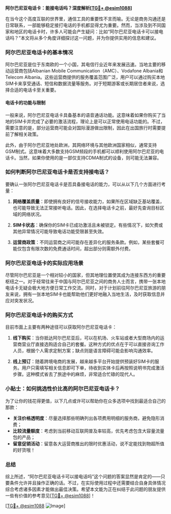 **阿尔巴尼亚电话卡：能接电话吗？深度解析[[TG💪+ @esim1088](https://t.me/s/esim1088)]**

在当今这个高度互联的世界里，通信工具的重要性不言而喻。无论是商务沟通还是日常联系，一部能够稳定接打电话的手机都显得尤为重要。然而，当涉及到不同国家和地区的电话卡时，许多人可能会产生疑问：比如“阿尔巴尼亚电话卡可以接电话吗？”本文将从多个角度详细探讨这一问题，并为你提供实用的信息和建议。

### 阿尔巴尼亚电话卡的基本情况

阿尔巴尼亚是位于东南欧的一个小国，其电信行业近年来发展迅速。当地主要的移动运营商包括Albanian Mobile Communication（AMC）、Vodafone Albania和Telecom Albania。这些运营商提供的服务覆盖范围广泛，用户可以通过购买本地SIM卡来享受通话、短信和数据流量等服务。对于短期游客或长期居住者来说，选择合适的电话卡至关重要。

#### 电话卡的功能与限制

一般来说，阿尔巴尼亚电话卡具备基本的语音通话功能。这意味着如果你购买了当地的SIM卡并完成了必要的激活流程，理论上是可以正常使用电话功能的。不过，需要注意的是，部分运营商可能会对国际漫游做出限制，因此在出国旅行时需要提前了解相关政策。

此外，由于阿尔巴尼亚地处欧洲，其网络环境与其他欧洲国家相似，通常支持GSM制式。这意味着大多数支持GSM频段的手机都可以顺利使用阿尔巴尼亚的电话卡。当然，如果你使用的是一部仅支持CDMA制式的设备，则可能无法兼容。

### 如何判断阿尔巴尼亚电话卡是否支持接电话？

要确认一张阿尔巴尼亚电话卡是否具备接电话的能力，可以从以下几个方面进行考量：

1. **网络覆盖质量**：即使拥有良好的信号接收能力，如果所在区域缺乏基站覆盖，也可能导致无法正常接听电话。因此，在选择电话卡之前，最好先查询目标区域的网络状况。
   
2. **SIM卡状态**：确保你的SIM卡已成功激活且未被锁定。有些情况下，如欠费或其他异常情况可能导致电话功能受限甚至失效。

3. **运营商政策**：不同运营商之间可能存在差异化的服务条款。例如，某些套餐可能仅包含有限次数的免费通话时间，超出部分则需额外付费。

### 阿尔巴尼亚电话卡的实际应用场景

尽管阿尔巴尼亚是一个相对较小的国家，但其地理位置使其成为连接东西方的重要枢纽之一。对于经常往来于中国与阿尔巴尼亚之间的商务人士而言，携带一张本地电话卡无疑会极大地方便日常工作交流。同时，对于计划前往阿尔巴尼亚旅游的朋友来说，拥有一张本地SIM卡也能帮助他们更好地融入当地生活，及时获取信息并应对突发状况。

### 阿尔巴尼亚电话卡的购买方式

目前市面上主要有两种途径可以获取阿尔巴尼亚电话卡：

1. **线下购买**：当你抵达阿尔巴尼亚后，可以在机场、火车站或者大型商场内的运营商营业厅直接选购适合自己的套餐。这种方式的优点在于可以直接咨询工作人员，根据个人需求定制方案；缺点则是语言障碍可能会影响沟通效率。

2. **线上预订**：随着跨境电商的发展，越来越多平台开始提供预装好SIM卡的服务。用户只需填写相关信息即可下单，待收到实体卡后再按照说明书完成激活步骤。这种模式省去了旅途中的麻烦，非常适合忙碌的现代人。

### 小贴士：如何挑选性价比高的阿尔巴尼亚电话卡？

为了让你的钱花得更值，以下几点或许可以帮助你在众多选项中找到最适合自己的那款：

- **关注价格透明度**：尽量选择那些明确列出各项费用明细的服务商，避免隐形消费；
- **比较流量额度**：考虑到当前移动互联网普及率较高，优先考虑包含大容量流量包的产品；
- **留意促销活动**：留意各大运营商推出的限时优惠活动，说不定能找到物超所值的好货哦！

### 总结

综上所述，“阿尔巴尼亚电话卡可以接电话吗”这个问题的答案显然是肯定的——只要条件允许并且操作正确的话。不过，在实际使用过程中还需要结合自身具体情况综合考虑诸多因素才能做出最佳决策。希望本文能为正在纠结于此问题的朋友提供一些有价值的参考意见[[TG💪+ @esim1088](https://t.me/s/esim1088)]！

[[TG💪+ @esim1088](https://t.me/s/esim1088) ![Image](https://i.postimg.cc/4NQfJmqS/Snipaste-2025-05-13-00-14-12.png)]